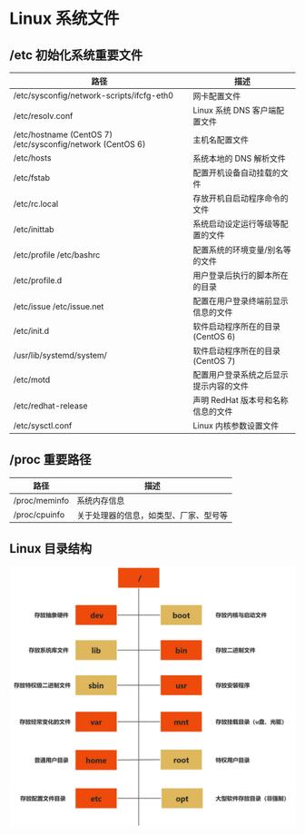# Linux 系统文件

## /etc 初始化系统重要文件

| 路径                                                         | 描述                                   |
| ------------------------------------------------------------ | -------------------------------------- |
| /etc/sysconfig/network-scripts/ifcfg-eth0                    | 网卡配置文件                           |
| /etc/resolv.conf                                             | Linux 系统 DNS 客户端配置文件          |
| /etc/hostname (CentOS 7)   /etc/sysconfig/network (CentOS 6) | 主机名配置文件                         |
| /etc/hosts                                                   | 系统本地的 DNS 解析文件                |
| /etc/fstab                                                   | 配置开机设备自动挂载的文件             |
| /etc/rc.local                                                | 存放开机自启动程序命令的文件           |
| /etc/inittab                                                 | 系统启动设定运行等级等配置的文件       |
| /etc/profile   /etc/bashrc                                   | 配置系统的环境变量/别名等的文件        |
| /etc/profile.d                                               | 用户登录后执行的脚本所在的目录         |
| /etc/issue   /etc/issue.net                                  | 配置在用户登录终端前显示信息的文件     |
| /etc/init.d                                                  | 软件启动程序所在的目录 (CentOS 6)      |
| /usr/lib/systemd/system/                                     | 软件启动程序所在的目录(CentOS 7)       |
| /etc/motd                                                    | 配置用户登录系统之后显示提示内容的文件 |
| /etc/redhat-release                                          | 声明 RedHat 版本号和名称信息的文件     |
| /etc/sysctl.conf                                             | Linux 内核参数设置文件                 |

## /proc 重要路径 

| 路径          | 描述                                   |
| ------------- | -------------------------------------- |
| /proc/meminfo | 系统内存信息                           |
| /proc/cpuinfo | 关于处理器的信息，如类型、厂家、型号等 |

## Linux 目录结构

![yuque_mind](./assets/yuque_mind.jpeg)